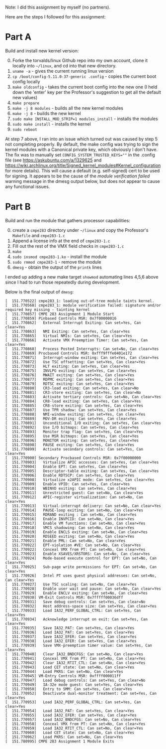 Note: I did this assignment by myself (no partners).

Here are the steps I followed for this assignment:

# Part A
Build and install new kernel version:

0. Forke the torvalds/linux Github repo into my own account, clone it locally into `~/linux`, and cd into that new directory.
1. `uname -a` - gives the current running linux version
2. `cp /boot/config-5.11.0-37-generic .config` - copies the current boot config locally
3. `make oldconfig` - takes the current boot config into the new one (I held down the 'enter' key per the Professor's suggestion to get all the default new values)
4. `make prepare`
5. `make -j 8 modules` - builds all the new kernel modules
6. `make -j 8` - builds the new kernel
7. `sudo make INSTALL_MOD_STRIP=1 modules_install` - installs the modules
8. `sudo make install` - installs the kernel
9. `sudo reboot`

At step 7 above, I ran into an issue which turned out was caused by step 5 not completing properly. By default, the make config was trying to sign the kernel modules with a Canonical private key, which obviously I don't have. The fix was to manually set `CONFIG_SYSTEM_TRUSTED_KEYS=""` in the .config file (see https://askubuntu.com/a/1329625 and https://wiki.archlinux.org/title/Signed_kernel_modules#Kernel_configuration for more details). This will cause a default (e.g. self-signed) cert to be used for signing. It appears to be the cause of the *module verification failed* warning message in the dmesg output below, but does not appear to cause any functional issues.

# Part B
Build and run the module that gathers processor capabilities:

0. create a `cmpe283` directory under `~/linux` and copy the Professor's `Makefile` and `cmpe283-1.c`
1. Append a license info at the end of `cmpe283-1.c`
2. Fill out the rest of the VMX field checks in `cmpe283-1.c`
3. `make`
4. `sudo insmod cmpe283-1.ko` - install the module
5. `sudo rmmod cmpe283-1` - remove the module
6. `dmesg` - obtain the output of the `printk` lines

I ended up adding a new make target `showmod` automating lines 4,5,6 above since I had to run those repeatedly during development.

Below is the final output of `dmesg`:

```console
[  151.770522] cmpe283_1: loading out-of-tree module taints kernel.
[  151.770568] cmpe283_1: module verification failed: signature and/or required key missing - tainting kernel
[  151.770857] CMPE 283 Assignment 1 Module Start
[  151.770859] Pinbased Controls MSR: 0x7f00000016
[  151.770862]   External Interrupt Exiting: Can set=Yes, Can clear=Yes
[  151.770863]   NMI Exiting: Can set=Yes, Can clear=Yes
[  151.770865]   Virtual NMIs: Can set=Yes, Can clear=Yes
[  151.770866]   Activate VMX Preemption Timer: Can set=Yes, Can clear=Yes
[  151.770868]   Process Posted Interrupts: Can set=No, Can clear=Yes
[  151.770869] Procbased Controls MSR: 0xfff9fffe0401e172
[  151.770871]   Interrupt-window exiting: Can set=Yes, Can clear=Yes
[  151.770872]   Use TSC offsetting: Can set=Yes, Can clear=Yes
[  151.770873]   HLT exiting: Can set=Yes, Can clear=Yes
[  151.770875]   INVLPG exiting: Can set=Yes, Can clear=Yes
[  151.770876]   MWAIT exiting: Can set=Yes, Can clear=Yes
[  151.770877]   RDPMC exiting: Can set=Yes, Can clear=Yes
[  151.770879]   RDTSC exiting: Can set=Yes, Can clear=Yes
[  151.770880]   CR3-load exiting: Can set=Yes, Can clear=No
[  151.770881]   CR3-store exiting: Can set=Yes, Can clear=No
[  151.770883]   Activate tertiary controls: Can set=No, Can clear=Yes
[  151.770884]   CR8-load exiting: Can set=Yes, Can clear=Yes
[  151.770885]   CR8-store exiting: Can set=Yes, Can clear=Yes
[  151.770887]   Use TPR shadow: Can set=Yes, Can clear=Yes
[  151.770888]   NMI-window exiting: Can set=Yes, Can clear=Yes
[  151.770889]   MOV-DR exiting: Can set=Yes, Can clear=Yes
[  151.770891]   Unconditional I/O exiting: Can set=Yes, Can clear=Yes
[  151.770892]   Use I/O bitmaps: Can set=Yes, Can clear=Yes
[  151.770893]   Monitor trap flag: Can set=Yes, Can clear=Yes
[  151.770895]   Use MSR bitmaps: Can set=Yes, Can clear=Yes
[  151.770896]   MONITOR exiting: Can set=Yes, Can clear=Yes
[  151.770898]   PAUSE exiting: Can set=Yes, Can clear=Yes
[  151.770899]   Activate secondary controls: Can set=Yes, Can clear=Yes
[  151.770900] Secondary Procbased Controls MSR: 0x7f00000000
[  151.770903]   Virtualize APIC accesses: Can set=Yes, Can clear=Yes
[  151.770904]   Enable EPT: Can set=Yes, Can clear=Yes
[  151.770905]   Descriptor-table exiting: Can set=Yes, Can clear=Yes
[  151.770906]   Enable RDTSCP: Can set=Yes, Can clear=Yes
[  151.770908]   Virtualize x2APIC mode: Can set=Yes, Can clear=Yes
[  151.770909]   Enable VPID: Can set=Yes, Can clear=Yes
[  151.770910]   WBINVD exiting: Can set=Yes, Can clear=Yes
[  151.770911]   Unrestricted guest: Can set=No, Can clear=Yes
[  151.770912]   APIC-register virtualization: Can set=No, Can clear=Yes
[  151.770913]   Virtual-interrupt delivery: Can set=No, Can clear=Yes
[  151.770914]   PAUSE-loop exiting: Can set=No, Can clear=Yes
[  151.770915]   RDRAND exiting : Can set=No, Can clear=Yes
[  151.770916]   Enable INVPCID: Can set=No, Can clear=Yes
[  151.770917]   Enable VM functions: Can set=No, Can clear=Yes
[  151.770918]   VMCS shadowing: Can set=No, Can clear=Yes
[  151.770919]   Enable ENCLS exiting: Can set=No, Can clear=Yes
[  151.770920]   RDSEED exiting: Can set=No, Can clear=Yes
[  151.770921]   Enable PML: Can set=No, Can clear=Yes
[  151.770922]   EPT-violation #VE: Can set=No, Can clear=Yes
[  151.770922]   Conceal VMX from PT: Can set=No, Can clear=Yes
[  151.770923]   Enable XSAVES/XRSTORS: Can set=No, Can clear=Yes
[  151.770924]   Mode-based execute control for EPT: Can set=No, Can clear=Yes
[  151.770925]   Sub-page write permissions for EPT: Can set=No, Can clear=Yes
[  151.770926]   Intel PT uses guest physical addresses: Can set=No, Can clear=Yes
[  151.770927]   Use TSC scaling: Can set=No, Can clear=Yes
[  151.770928]   Enable user wait and pause: Can set=No, Can clear=Yes
[  151.770929]   Enable ENCLV exiting: Can set=No, Can clear=Yes
[  151.770930] VM-Exit Controls MSR: 0x7fffff00036dff
[  151.770931]   Save debug controls: Can set=Yes, Can clear=No
[  151.770932]   Host address-space size: Can set=Yes, Can clear=Yes
[  151.770933]   Load IA32_PERF_GLOBAL_CTRL: Can set=Yes, Can clear=Yes
[  151.770934]   Acknowledge interrupt on exit: Can set=Yes, Can clear=Yes
[  151.770935]   Save IA32_PAT: Can set=Yes, Can clear=Yes
[  151.770936]   Load IA32_PAT: Can set=Yes, Can clear=Yes
[  151.770937]   Save IA32_EFER: Can set=Yes, Can clear=Yes
[  151.770938]   Load IA32_EFER: Can set=Yes, Can clear=Yes
[  151.770939]   Save VMX-preemption timer value: Can set=Yes, Can clear=Yes
[  151.770940]   Clear IA32_BNDCFGS: Can set=No, Can clear=Yes
[  151.770941]   Conceal VMX from PT: Can set=No, Can clear=Yes
[  151.770942]   Clear IA32_RTIT_CTL: Can set=No, Can clear=Yes
[  151.770943]   Load CET state: Can set=No, Can clear=Yes
[  151.770944]   Load PKRS: Can set=No, Can clear=Yes
[  151.770945] VM-Entry Controls MSR: 0xffff000011ff
[  151.770947]   Load debug controls: Can set=Yes, Can clear=No
[  151.770949]   IA-32e mode guest: Can set=Yes, Can clear=Yes
[  151.770950]   Entry to SMM: Can set=Yes, Can clear=Yes
[  151.770952]   Deactivate dual-monitor treatment: Can set=Yes, Can clear=Yes
[  151.770953]   Load IA32_PERF_GLOBAL_CTRL: Can set=Yes, Can clear=Yes
[  151.770954]   Load IA32_PAT: Can set=Yes, Can clear=Yes
[  151.770955]   Load IA32_EFER: Can set=Yes, Can clear=Yes
[  151.770957]   Load IA32_BNDCFGS: Can set=No, Can clear=Yes
[  151.770958]   Conceal VMX from PT: Can set=No, Can clear=Yes
[  151.770959]   Load IA32_RTIT_CTL: Can set=No, Can clear=Yes
[  151.770960]   Load CET state: Can set=No, Can clear=Yes
[  151.770962]   Load PKRS: Can set=No, Can clear=Yes
[  151.780995] CMPE 283 Assignment 1 Module Exits
```
